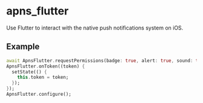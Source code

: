 # apns_flutter

Use Flutter to interact with the native push notifications system on iOS.

## Example

```dart
await ApnsFlutter.requestPermissions(badge: true, alert: true, sound: true);
ApnsFlutter.onToken((token) {
  setState(() {
    this.token = token;
  });
});
ApnsFlutter.configure();
```
